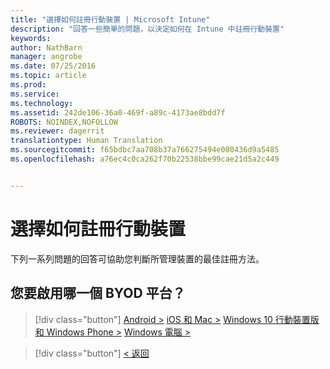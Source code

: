 ```yaml
---
title: "選擇如何註冊行動裝置 | Microsoft Intune"
description: "回答一些簡單的問題，以決定如何在 Intune 中註冊行動裝置"
keywords: 
author: NathBarn
manager: angrobe
ms.date: 07/25/2016
ms.topic: article
ms.prod: 
ms.service: 
ms.technology: 
ms.assetid: 242de106-36a0-469f-a89c-4173ae8bdd7f
ROBOTS: NOINDEX,NOFOLLOW
ms.reviewer: dagerrit
translationtype: Human Translation
ms.sourcegitcommit: f65bdbc7aa708b37a766275494e080436d9a5485
ms.openlocfilehash: a76ec4c0ca262f70b22538bbe99cae21d5a2c449


---
```

# 選擇如何註冊行動裝置

下列一系列問題的回答可協助您判斷所管理裝置的最佳註冊方法。

## **您要啟用哪一個 BYOD 平台？**

> [!div class="button"]
[Android >](/intune/deploy-use/set-up-android-management-with-microsoft-intune) [iOS 和 Mac >](/intune/deploy-use/set-up-ios-and-mac-management-with-microsoft-intune) [Windows 10 行動裝置版和 Windows Phone >](/intune/deploy-use/set-up-windows-phone-management-with-microsoft-intune) [Windows 電腦 >](/intune/deploy-use/set-up-windows-device-management-with-microsoft-intune)

> [!div class="button"]
[< 返回](choose-how-to-enroll-devices1.md)



<!--HONumber=Aug16_HO3-->


